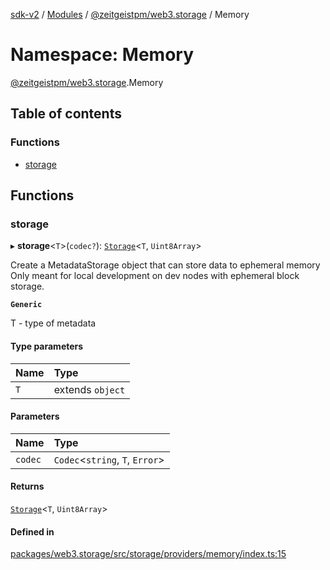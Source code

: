 [sdk-v2](../README.md) / [Modules](../modules.md) / [@zeitgeistpm/web3.storage](zeitgeistpm_web3_storage.md) / Memory

# Namespace: Memory

[@zeitgeistpm/web3.storage](zeitgeistpm_web3_storage.md).Memory

## Table of contents

### Functions

- [storage](zeitgeistpm_web3_storage.Memory.md#storage)

## Functions

### storage

▸ **storage**<`T`\>(`codec?`): [`Storage`](zeitgeistpm_web3_storage.md#storage)<`T`, `Uint8Array`\>

Create a MetadataStorage object that can store data to ephemeral memory
Only meant for local development on dev nodes with ephemeral block storage.

**`Generic`**

T - type of metadata

#### Type parameters

| Name | Type |
| :------ | :------ |
| `T` | extends `object` |

#### Parameters

| Name | Type |
| :------ | :------ |
| `codec` | `Codec`<`string`, `T`, `Error`\> |

#### Returns

[`Storage`](zeitgeistpm_web3_storage.md#storage)<`T`, `Uint8Array`\>

#### Defined in

[packages/web3.storage/src/storage/providers/memory/index.ts:15](https://github.com/zeitgeistpm/sdk-next/blob/037ec07/packages/web3.storage/src/storage/providers/memory/index.ts#L15)
